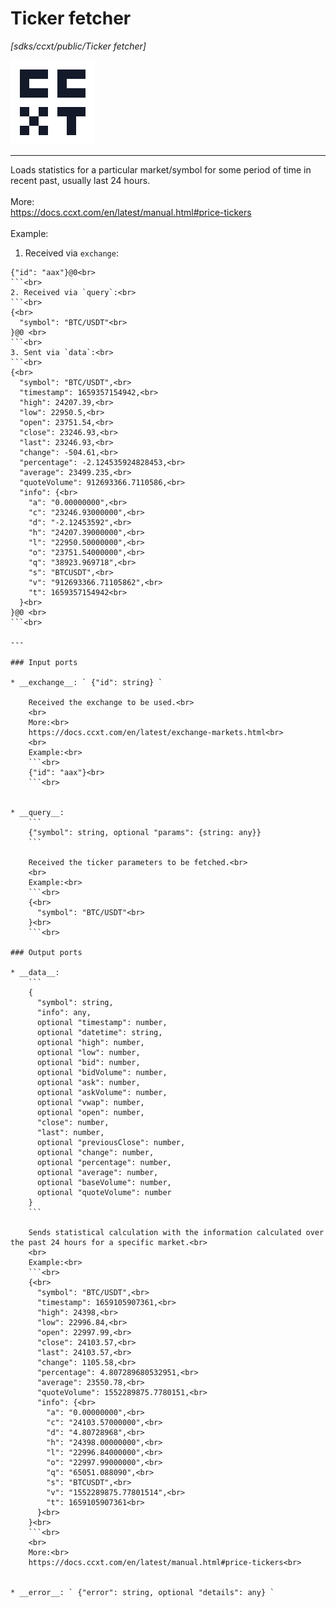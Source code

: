 # Ticker fetcher

_[sdks/ccxt/public/Ticker fetcher]_

![icon](</assets/icons/7d4b9ff9-dbdc-44e1-a901-cd9d869db931.png>)

---

Loads statistics for a particular market/symbol for some period of time in recent past, usually last 24 hours.<br>
<br>
More:<br>
https://docs.ccxt.com/en/latest/manual.html#price-tickers<br>
<br>
Example:<br>
1. Received via `exchange`:<br>
```<br>
{"id": "aax"}@0<br>
```<br>
2. Received via `query`:<br>
```<br>
{<br>
  "symbol": "BTC/USDT"<br>
}@0 <br>
```<br>
3. Sent via `data`:<br>
```<br>
{<br>
  "symbol": "BTC/USDT",<br>
  "timestamp": 1659357154942,<br>
  "high": 24207.39,<br>
  "low": 22950.5,<br>
  "open": 23751.54,<br>
  "close": 23246.93,<br>
  "last": 23246.93,<br>
  "change": -504.61,<br>
  "percentage": -2.124535924828453,<br>
  "average": 23499.235,<br>
  "quoteVolume": 912693366.7110586,<br>
  "info": {<br>
    "a": "0.00000000",<br>
    "c": "23246.93000000",<br>
    "d": "-2.12453592",<br>
    "h": "24207.39000000",<br>
    "l": "22950.50000000",<br>
    "o": "23751.54000000",<br>
    "q": "38923.969718",<br>
    "s": "BTCUSDT",<br>
    "v": "912693366.71105862",<br>
    "t": 1659357154942<br>
  }<br>
}@0 <br>
```<br>

---

### Input ports

* __exchange__: ` {"id": string} `

    Received the exchange to be used.<br>
    <br>
    More:<br>
    https://docs.ccxt.com/en/latest/exchange-markets.html<br>
    <br>
    Example:<br>
    ```<br>
    {"id": "aax"}<br>
    ```<br>


* __query__: 
    ```
    {"symbol": string, optional "params": {string: any}}
    ```

    Received the ticker parameters to be fetched.<br>
    <br>
    Example:<br>
    ```<br>
    {<br>
      "symbol": "BTC/USDT"<br>
    }<br>
    ```<br>

### Output ports

* __data__: 
    ```
    {
      "symbol": string,
      "info": any,
      optional "timestamp": number,
      optional "datetime": string,
      optional "high": number,
      optional "low": number,
      optional "bid": number,
      optional "bidVolume": number,
      optional "ask": number,
      optional "askVolume": number,
      optional "vwap": number,
      optional "open": number,
      "close": number,
      "last": number,
      optional "previousClose": number,
      optional "change": number,
      optional "percentage": number,
      optional "average": number,
      optional "baseVolume": number,
      optional "quoteVolume": number
    }
    ```

    Sends statistical calculation with the information calculated over the past 24 hours for a specific market.<br>
    <br>
    Example:<br>
    ```<br>
    {<br>
      "symbol": "BTC/USDT",<br>
      "timestamp": 1659105907361,<br>
      "high": 24398,<br>
      "low": 22996.84,<br>
      "open": 22997.99,<br>
      "close": 24103.57,<br>
      "last": 24103.57,<br>
      "change": 1105.58,<br>
      "percentage": 4.807289680532951,<br>
      "average": 23550.78,<br>
      "quoteVolume": 1552289875.7780151,<br>
      "info": {<br>
        "a": "0.00000000",<br>
        "c": "24103.57000000",<br>
        "d": "4.80728968",<br>
        "h": "24398.00000000",<br>
        "l": "22996.84000000",<br>
        "o": "22997.99000000",<br>
        "q": "65051.088090",<br>
        "s": "BTCUSDT",<br>
        "v": "1552289875.77801514",<br>
        "t": 1659105907361<br>
      }<br>
    }<br>
    ```<br>
    <br>
    More:<br>
    https://docs.ccxt.com/en/latest/manual.html#price-tickers<br>


* __error__: ` {"error": string, optional "details": any} `

